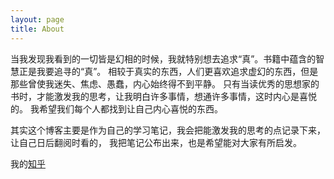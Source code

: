 ```yaml
---
layout: page
title: About
---
```


当我发现我看到的一切皆是幻相的时候，我就特别想去追求“真”。书籍中蕴含的智慧正是我要追寻的“真”。
相较于真实的东西，人们更喜欢追求虚幻的东西，但是那些曾使我迷失、焦虑、愚蠢，内心始终得不到平静。
只有当读优秀的思想家的书时，才能激发我的思考，让我明白许多事情，想通许多事情，这时内心是喜悦的。
我希望我们每个人都找到让自己内心喜悦的东西。

其实这个博客主要是作为自己的学习笔记，我会把能激发我的思考的点记录下来，让自己日后翻阅时看的，
我把笔记公布出来，也是希望能对大家有所启发。


我的[知乎](https://www.zhihu.com/people/mmn-85)
